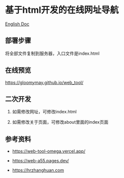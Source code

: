 # 基于html开发的在线网址导航

[English Doc](./Readme-en.md)

## 部署步骤

将全部文件复制到服务器，入口文件是index.html


## 在线预览

https://gloomymay.github.io/web_tool/


## 二次开发

1. 如需修改网址，可修改index.html

2. 如需修改关于页面，可修改about里面的index页面


## 参考资料

- https://web-tool-omega.vercel.app/

- https://web-a55.pages.dev/

- https://hrzhanghuan.com


